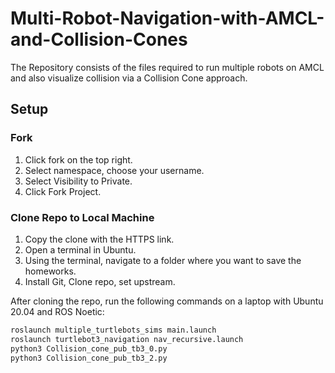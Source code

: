 # Multi-Robot-Navigation-with-AMCL-and-Collision-Cones

The Repository consists of the files required to run multiple robots on AMCL and also visualize collision via a Collision Cone approach.

## Setup

### Fork
1. Click fork on the top right.
2. Select namespace, choose your username.
3. Select Visibility to Private.
4. Click Fork Project.

### Clone Repo to Local Machine
1. Copy the clone with the HTTPS link.
2. Open a terminal in Ubuntu.
3. Using the terminal, navigate to a folder where you want to save the homeworks.
4. Install Git, Clone repo, set upstream.

After cloning the repo, run the following commands on a laptop with Ubuntu 20.04 and ROS Noetic:
```bash
roslaunch multiple_turtlebots_sims main.launch
roslaunch turtlebot3_navigation nav_recursive.launch
python3 Collision_cone_pub_tb3_0.py
python3 Collision_cone_pub_tb3_2.py
